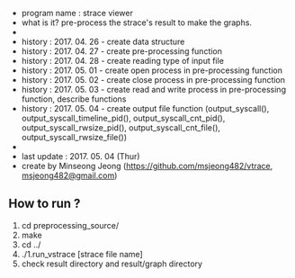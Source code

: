 *	program name : strace viewer
*	what is it? pre-process the strace's result to make the graphs.
*
*	history : 2017. 04. 26 - create data structure
*	history : 2017. 04. 27 - create pre-processing function
*	history : 2017. 04. 28 - create reading type of input file
*	history : 2017. 05. 01 - create open process in pre-processing function
*	history : 2017. 05. 02 - create close process in pre-processing function
*	history : 2017. 05. 03 - create read and write process in pre-processing function, describe functions
*	history : 2017. 05. 04 - create output file function (output_syscall(), output_syscall_timeline_pid(), output_syscall_cnt_pid(), output_syscall_rwsize_pid(), output_syscall_cnt_file(), output_syscall_rwsize_file())
*
*	last update : 2017. 05. 04 (Thur)
*	create by Minseong Jeong (https://github.com/msjeong482/vtrace, msjeong482@gmail.com)


## How to run ?
1. cd preprocessing_source/
2. make
3. cd ../
4. ./1.run_vstrace [strace file name]
5. check result directory and result/graph directory


